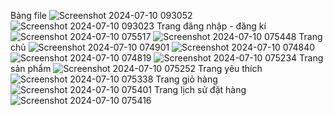 Bảng file
![Screenshot 2024-07-10 093052](https://github.com/hungducdonga/Demo-Book-Store/assets/111270130/5d55cd15-a582-4391-94f4-a2cc79ba0632)
![Screenshot 2024-07-10 093023](https://github.com/hungducdonga/Demo-Book-Store/assets/111270130/c0668f23-eca3-4761-b268-b5b1fa42cb3e)
Trang đăng nhập - đăng kí
![Screenshot 2024-07-10 075517](https://github.com/hungducdonga/Demo-Book-Store/assets/111270130/777d7a32-00e1-4242-ba9c-f9e39802b0f5)
![Screenshot 2024-07-10 075448](https://github.com/hungducdonga/Demo-Book-Store/assets/111270130/2df3a996-fd26-47d1-9eab-a58d88dc5ac6)
Trang chủ
![Screenshot 2024-07-10 074901](https://github.com/hungducdonga/Demo-Book-Store/assets/111270130/f27f8c13-11b7-44ca-a121-2d0fa3ddfc99)
![Screenshot 2024-07-10 074840](https://github.com/hungducdonga/Demo-Book-Store/assets/111270130/36bc8d7a-61f6-4961-93f0-3da2938f62be)
![Screenshot 2024-07-10 074819](https://github.com/hungducdonga/Demo-Book-Store/assets/111270130/2eb55322-956c-40df-94af-d2af146bfbcd)
![Screenshot 2024-07-10 075234](https://github.com/hungducdonga/Demo-Book-Store/assets/111270130/1d6dbfdf-28f4-4327-8525-90bca45ac6d2)
Trang sản phẩm
![Screenshot 2024-07-10 075252](https://github.com/hungducdonga/Demo-Book-Store/assets/111270130/447675f3-b0b3-4eef-9a5b-450348b7b1f1)
Trang yêu thích
![Screenshot 2024-07-10 075338](https://github.com/hungducdonga/Demo-Book-Store/assets/111270130/07edd355-a8ae-4b62-933e-eb4e9cda8c29)
Trang giỏ hàng
![Screenshot 2024-07-10 075401](https://github.com/hungducdonga/Demo-Book-Store/assets/111270130/87ec3f88-f92e-4dbc-976f-01d81ed1e9e0)
Trang lịch sử đặt hàng
![Screenshot 2024-07-10 075416](https://github.com/hungducdonga/Demo-Book-Store/assets/111270130/148e4c4f-2f11-4901-a95b-5a88fea40e31)
